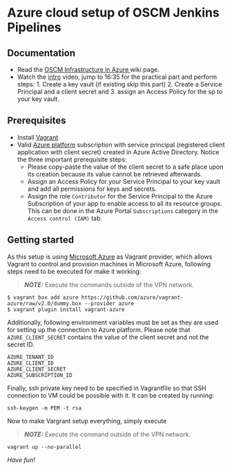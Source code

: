 # Azure cloud setup of OSCM Jenkins Pipelines

## Documentation
* Read the [OSCM Infrastructure in Azure ](http://estscm1.intern.est.fujitsu.com/fujitsu-bss/oscm-dev/-/raw/master/wiki/Infrastructure/OSCM_Infra_in_Azure.pdf?inline=false) wiki page.
* Watch the [intro](https://www.youtube.com/watch?v=AakecRFsFn8) video, jump to 16:35 for the practical part and perform steps: 1. Create a key vault (if existing skip this part) 2. Create a Service Principal and a client secret and 3. assign an Access Policy for the sp to your key vault.

## Prerequisites
* Install [Vagrant](https://www.vagrantup.com/docs/installation)
* Valid [Azure platform](http://portal.azure.com/) subscription with service principal (registered client application with client secret) created in Azure Active Directory. Notice the three important prerequisite steps:
   *  Please copy-paste the value of the client secret to a safe place upon its creation because its value cannot be retrieved afterwards.
   *  Assign an Access Policy for your Service Principal to your key vault and add all permissions for keys and secrets.
   *  Assign the role `Contributor` for the Service Principal to the Azure Subscription of your app to enable access to all its resource groups. This can be done in the Azure Portal `Subscriptions` category in the` Access control (IAM)` tab.
   
## Getting started
As this setup is using [Microsoft Azure](https://azure.microsoft.com/) as Vagrant provider, which allows Vagrant to control and provision machines in Microsoft Azure, following steps need to be executed for make it working:
> **_NOTE:_**  Execute the commands outside of the VPN network.

```
$ vagrant box add azure https://github.com/azure/vagrant-azure/raw/v2.0/dummy.box --provider azure
$ vagrant plugin install vagrant-azure
```

Additionally, following environment variables must be set as they are used for setting up the connection to Azure platform.
Please note that `AZURE_CLIENT_SECRET` contains the value of the client secret and not the secret ID.

```
AZURE_TENANT_ID
AZURE_CLIENT_ID
AZURE_CLIENT_SECRET
AZURE_SUBSCRIPTION_ID
```

Finally, ssh private key need to be specified in Vagrantfile so that SSH connection to VM could be possible with it. It can be created by running:

```
ssh-keygen -m PEM -t rsa
```

Now to make Vargrant setup everything, simply execute

> **_NOTE:_**  Execute the command outside of the VPN network.
```
vagrant up --no-parallel
```

*Have fun!*
